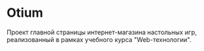 # Otium
Проект главной страницы интернет-магазина настольных игр, реализованный в рамках учебного курса "Web-технологии".

